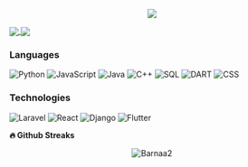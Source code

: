 <p align='center'>
    <img src="https://gidigi.com/cdn/love.gif">
</p>

<a href="https://github-readme-stats.vercel.app/api?username=barnaan2&count_private=true&show_icons=true&theme=chartreuse-dark">
  <img align="center" src="https://github-readme-stats.vercel.app/api?username=barnaan2&bg_color=30,e96443,904e95&title_color=fff&text_color=fff" />
</a>
<a href="https://github.com/barnaan2">
  <img align="center" src="https://github-readme-stats.vercel.app/api/top-langs/?username=barnaan2&bg_color=30,e96443,904e95&title_color=fff&text_color=fff" />
</a>


### Languages

![Python](https://img.shields.io/badge/-Python-000?&logo=Python)
![JavaScript](https://img.shields.io/badge/-JavaScript-000?&logo=JavaScript)
![Java](https://img.shields.io/badge/-Java-000?&logo=Java&logoColor=007396)
![C++](https://img.shields.io/badge/-C++-000?&logo=c%2b%2b&logoColor=00599C)
![SQL](https://img.shields.io/badge/-SQL-000?&logo=MySQL)
![DART](https://img.shields.io/badge/-Dart-000?&logo=Dart)
![CSS](https://img.shields.io/badge/-Css-000?&logo=Css)



### Technologies


![Laravel](https://img.shields.io/badge/-Laravel-000?&logo=laravel)
![React](https://img.shields.io/badge/-react-000?&logo=react)
![Django](https://img.shields.io/badge/-Django-000?&logo=django)
![Flutter](https://img.shields.io/badge/-flutter-000?&logo=flutter)





<b>🔥 Github Streaks</b>
<p align="center"><img src="https://github-readme-streak-stats.herokuapp.com/?user=barnaan2&theme=black-ice&hide_border=true&stroke=0000&background=0D1117&ring=e05397&fire=e05397&currStreakLabel=e05397&bg_color=30,e96443,904e95&title_color=fff&text_color=fff" alt="Barnaa2" /></p>



